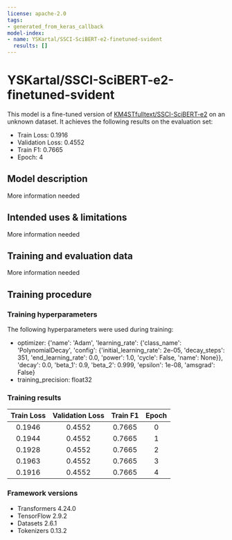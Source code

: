 ```yaml
---
license: apache-2.0
tags:
- generated_from_keras_callback
model-index:
- name: YSKartal/SSCI-SciBERT-e2-finetuned-svident
  results: []
---
```


<!-- This model card has been generated automatically according to the information Keras had access to. You should
probably proofread and complete it, then remove this comment. -->

# YSKartal/SSCI-SciBERT-e2-finetuned-svident

This model is a fine-tuned version of [KM4STfulltext/SSCI-SciBERT-e2](https://huggingface.co/KM4STfulltext/SSCI-SciBERT-e2) on an unknown dataset.
It achieves the following results on the evaluation set:
- Train Loss: 0.1916
- Validation Loss: 0.4552
- Train F1: 0.7665
- Epoch: 4

## Model description

More information needed

## Intended uses & limitations

More information needed

## Training and evaluation data

More information needed

## Training procedure

### Training hyperparameters

The following hyperparameters were used during training:
- optimizer: {'name': 'Adam', 'learning_rate': {'class_name': 'PolynomialDecay', 'config': {'initial_learning_rate': 2e-05, 'decay_steps': 351, 'end_learning_rate': 0.0, 'power': 1.0, 'cycle': False, 'name': None}}, 'decay': 0.0, 'beta_1': 0.9, 'beta_2': 0.999, 'epsilon': 1e-08, 'amsgrad': False}
- training_precision: float32

### Training results

| Train Loss | Validation Loss | Train F1 | Epoch |
|:----------:|:---------------:|:--------:|:-----:|
| 0.1946     | 0.4552          | 0.7665   | 0     |
| 0.1944     | 0.4552          | 0.7665   | 1     |
| 0.1928     | 0.4552          | 0.7665   | 2     |
| 0.1963     | 0.4552          | 0.7665   | 3     |
| 0.1916     | 0.4552          | 0.7665   | 4     |


### Framework versions

- Transformers 4.24.0
- TensorFlow 2.9.2
- Datasets 2.6.1
- Tokenizers 0.13.2

